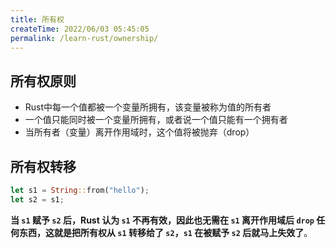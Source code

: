 ```yaml
---
title: 所有权
createTime: 2022/06/03 05:45:05
permalink: /learn-rust/ownership/
---
```


## 所有权原则

- Rust中每一个值都被一个变量所拥有，该变量被称为值的所有者
- 一个值只能同时被一个变量所拥有，或者说一个值只能有一个拥有者
- 当所有者（变量）离开作用域时，这个值将被抛弃（drop）

## 所有权转移

```rust
let s1 = String::from("hello");
let s2 = s1;
```

**当 `s1` 赋予 `s2` 后，Rust 认为 `s1` 不再有效，因此也无需在 `s1` 离开作用域后 `drop` 任何东西，这就是把所有权从 `s1` 转移给了 `s2`，`s1` 在被赋予 `s2` 后就马上失效了**。
